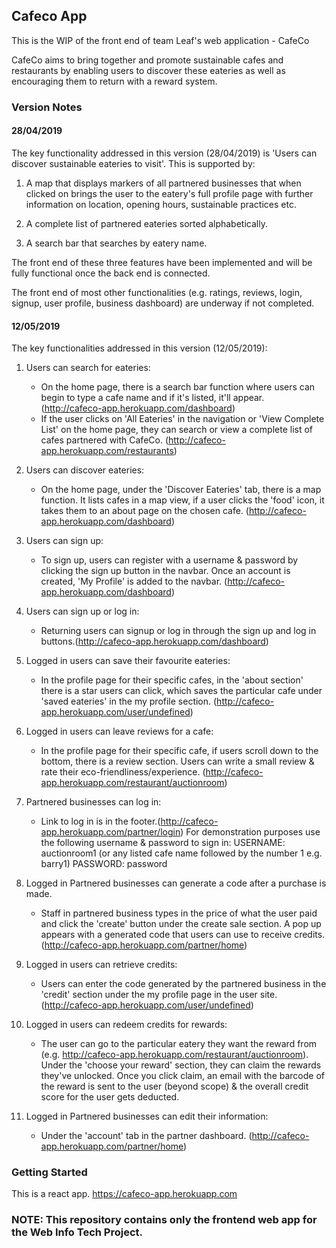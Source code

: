

## Cafeco App

This is the WIP of the front end of team Leaf's web application - CafeCo

CafeCo aims to bring together and promote sustainable cafes and restaurants by enabling users to discover these eateries as well as encouraging them to return with a reward system.

### Version Notes
#### 28/04/2019
The key functionality addressed in this version (28/04/2019) is 'Users can discover sustainable eateries to visit'.
This is supported by:

1. A map that displays markers of all partnered businesses that when clicked on brings the user to the eatery's full profile page with further information on location, opening hours, sustainable practices etc.

2. A complete list of partnered eateries sorted alphabetically.

3. A search bar that searches by eatery name.

The front end of these three features have been implemented and will be fully functional once the back end is connected.

The front end of most other functionalities (e.g. ratings, reviews, login, signup, user profile, business dashboard) are underway if not completed. 


#### 12/05/2019
The key functionalities addressed in this version (12/05/2019): 

1. Users can search for eateries:
	- On the home page, there is a search bar function where users can begin to type a cafe name and if it's listed, it'll appear. (http://cafeco-app.herokuapp.com/dashboard)
	- If the user clicks on 'All Eateries' in the navigation or 'View Complete List' on the home page, they can search or view a complete list of cafes partnered with CafeCo. (http://cafeco-app.herokuapp.com/restaurants)

2. Users can discover eateries:
	- On the home page, under the 'Discover Eateries' tab, there is a map function. It lists cafes in a map view, if a user clicks the 'food' icon, it takes them to an about page on the chosen cafe. (http://cafeco-app.herokuapp.com/dashboard)

3. Users can sign up:
	- To sign up, users can register with a username & password by clicking the sign up button in the navbar. Once an account is created, 'My Profile' is added to the navbar. (http://cafeco-app.herokuapp.com/dashboard)

4. Users can sign up or log in:
	- Returning users can  signup or log in through the sign up and log in buttons.(http://cafeco-app.herokuapp.com/dashboard)

5. Logged in users can save their favourite eateries:
	- In the profile page for their specific cafes, in the 'about section' there is a star users can click, which saves the particular cafe under 'saved eateries' in the my profile section. (http://cafeco-app.herokuapp.com/user/undefined)

6. Logged in users can leave reviews for a cafe:
	- In the profile page for their specific cafe, if users scroll down to the bottom, there is a review section. Users can write a small review & rate their eco-friendliness/experience. (http://cafeco-app.herokuapp.com/restaurant/auctionroom)

7. Partnered businesses can log in:
	- Link to log in is in the footer.(http://cafeco-app.herokuapp.com/partner/login)
	For demonstration purposes use the following username & password to sign in: 
		USERNAME: auctionroom1 (or any listed cafe name followed by the number 1 e.g. barry1)
		PASSWORD: password

8. Logged in Partnered businesses can generate a code after a purchase is made. 
	- Staff in partnered business types in the price of what the user paid and click the 'create' button under the create sale section. A pop up appears with a generated code that users can use to receive credits.(http://cafeco-app.herokuapp.com/partner/home)
	
10. Logged in users can retrieve credits:
	- Users can enter the code generated by the partnered business in the 'credit' section under the my profile page in the user site. (http://cafeco-app.herokuapp.com/user/undefined)

11. Logged in users can redeem credits for rewards:
	- The user can go to the particular eatery they want the reward from (e.g. http://cafeco-app.herokuapp.com/restaurant/auctionroom). Under the 'choose your reward' section, they can claim the rewards they've unlocked. Once you click claim, an email with the barcode of the reward is sent to the user (beyond scope) & the overall credit score for the user gets deducted.

12. Logged in Partnered businesses can edit their information:
	- Under the 'account' tab in the partner dashboard. (http://cafeco-app.herokuapp.com/partner/home)


### Getting Started
This is a react app. https://cafeco-app.herokuapp.com


### NOTE: This repository contains only the frontend web app for the Web Info Tech Project. 

